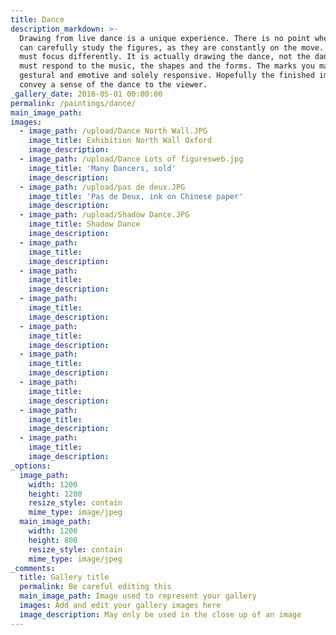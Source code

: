 ```yaml
---
title: Dance
description_markdown: >-
  Drawing from live dance is a unique experience. There is no point where you
  can carefully study the figures, as they are constantly on the move. So you
  must focus differently. It is actually drawing the dance, not the dancer. You
  must respond to the music, the shapes and the forms. The marks you make are
  gestural and emotive and solely responsive. Hopefully the finished image will
  convey a sense of the dance to the viewer.
_gallery_date: 2016-05-01 00:00:00
permalink: /paintings/dance/
main_image_path:
images:
  - image_path: /upload/Dance North Wall.JPG
    image_title: Exhibition North Wall Oxford
    image_description:
  - image_path: /upload/Dance Lots of figuresweb.jpg
    image_title: 'Many Dancers, sold'
    image_description:
  - image_path: /upload/pas de deux.JPG
    image_title: 'Pas de Deux, ink on Chinese paper'
    image_description:
  - image_path: /upload/Shadow Dance.JPG
    image_title: Shadow Dance
    image_description:
  - image_path:
    image_title:
    image_description:
  - image_path:
    image_title:
    image_description:
  - image_path:
    image_title:
    image_description:
  - image_path:
    image_title:
    image_description:
  - image_path:
    image_title:
    image_description:
  - image_path:
    image_title:
    image_description:
  - image_path:
    image_title:
    image_description:
  - image_path:
    image_title:
    image_description:
_options:
  image_path:
    width: 1200
    height: 1200
    resize_style: contain
    mime_type: image/jpeg
  main_image_path:
    width: 1200
    height: 800
    resize_style: contain
    mime_type: image/jpeg
_comments:
  title: Gallery title
  permalink: Be careful editing this
  main_image_path: Image used to represent your gallery
  images: Add and edit your gallery images here
  image_description: May only be used in the close up of an image
---
```

